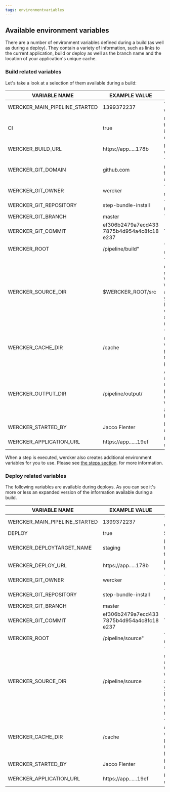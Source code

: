 ```yaml
---
tags: environmentvariables
---
```

## Available environment variables

There are a number of environment variables defined during a build (as well as
during a deploy). They contain a variety of information, such as links to the
current application, build or deploy as well as the branch name and the location
of your application's unique cache.

### Build related variables

Let's take a look at a selection of them available during a build:

<table border="0">
<thead>
    <tr>
        <th>VARIABLE NAME</th>
        <th>EXAMPLE VALUE</th>
        <th>PURPOSE/CONTAINS</th>
    </tr>
</thead><tbody>
<tr>
    <td>WERCKER_MAIN_PIPELINE_STARTED</td>
    <td>1399372237</td>
    <td>Time in milliseconds when the build started</td>
</tr>
<tr>
    <td>CI</td>
    <td>true</td>
    <td>Can be used to detect if the app/script is running in an automated environment</td>
</tr>
<tr>
    <td>WERCKER_BUILD_URL</td>
    <td>https://app.....178b</td>
    <td>Link to the build on wercker</td>
</tr>
<tr>
    <td>WERCKER_GIT_DOMAIN</td>
    <td>github.com</td>
    <td>The domain the repository is cloned from (i.e. bitbucket.org or github.com)</td>
</tr>
<tr>
    <td>WERCKER_GIT_OWNER</td>
    <td>wercker</td>
    <td>The owner of the repository</td>
</tr>
<tr>
    <td>WERCKER_GIT_REPOSITORY</td>
    <td>step-bundle-install</td>
    <td>The name of the repository</td>
</tr>
<tr>
    <td>WERCKER_GIT_BRANCH</td>
    <td>master</td>
    <td>The branch name</td>
</tr>
<tr>
    <td>WERCKER_GIT_COMMIT</td>
    <td>ef306b2479a7ecd433
        7875b4d954a4c8fc18
        e237</td>
    <td>The commit hash</td>
</tr>
<tr>
    <td>WERCKER_ROOT</td>
    <td>/pipeline/build"</td>
    <td>The location of the cloned code</td>
</tr>
<tr>
    <td>WERCKER_SOURCE_DIR</td>
    <td>$WERCKER_ROOT/src</td>
    <td >The path to the directory of the source code. By default WERCKER_ROOT and WERCKER_SOURCE_DIR are the same. However you can change this location via the wercker.yml (to a subfolder in your repository)</td>
</tr>
<tr>
    <td>WERCKER_CACHE_DIR</td>
    <td>/cache</td>
    <td>The path to the cache directory. This directory will be stored after the pipeline completes and restored when the pipeline runs again</td>
</tr>
<tr>
    <td>WERCKER_OUTPUT_DIR</td>
    <td>/pipeline/output/</td>
    <td>Any files here are assumed to be the result of the build process. If this folder is empty, the WERCKER_ROOT is assumed to contain the build result</td>
</tr>
<tr>
    <td>WERCKER_STARTED_BY</td>
    <td>Jacco Flenter</td>
    <td>build was started by this user</td>
</tr>
<tr>
    <td>WERCKER_APPLICATION_URL</td>
    <td>https://app......19ef</td>
    <td>URL of the application on wercker</td>
</tr>
</tbody>
</table>

When a step is executed, wercker also creates additional environment variables
for you to use. Please see [the steps section](/learn/steps/introduction.html).
for more information.

### Deploy related variables

The following variables are available during deploys. As you can see it's more
or less an expanded version of the information available during a build.

<table border="0">
<thead>
    <tr>
        <th>VARIABLE NAME</th>
        <th>EXAMPLE VALUE</th>
        <th>PURPOSE/CONTAINS</th>
    </tr>
</thead><tbody>
<tr>
    <td>WERCKER_MAIN_PIPELINE_STARTED</td>
    <td>1399372237</td>
    <td>Time in milliseconds when the deploy started</td>
</tr>
<tr>
    <td>DEPLOY</td>
    <td>true</td>
    <td>Shows whether </td>
</tr>
<tr>
    <td>WERCKER_DEPLOYTARGET_NAME</td>
    <td>staging</td>
    <td>Name of the deploy target the deploy is targeting</td>
</tr>
<tr>
    <td>WERCKER_DEPLOY_URL</td>
    <td>https://app.....178b</td>
    <td>Link to the DEPLOY on wercker</td>
</tr>
<tr>
    <td>WERCKER_GIT_OWNER</td>
    <td>wercker</td>
    <td>The owner of the repository</td>
</tr>
<tr>
    <td>WERCKER_GIT_REPOSITORY</td>
    <td>step-bundle-install</td>
    <td>The name of the repository</td>
</tr>
<tr>
    <td>WERCKER_GIT_BRANCH</td>
    <td>master</td>
    <td>The branch name</td>
</tr>
<tr>
    <td>WERCKER_GIT_COMMIT</td>
    <td>ef306b2479a7ecd433
        7875b4d954a4c8fc18
        e237</td>
    <td>The commit hash</td>
</tr>
<tr>
    <td>WERCKER_ROOT</td>
    <td>/pipeline/source"</td>
    <td>The location of the build result</td>
</tr>
<tr>
    <td>WERCKER_SOURCE_DIR</td>
    <td>/pipeline/source</td>
    <td >The path to the directory of the source code. By default WERCKER_ROOT and WERCKER_SOURCE_DIR are the same. However you can change this location via the wercker.yml (to a subfolder in your repository)</td>
</tr>
<tr>
    <td>WERCKER_CACHE_DIR</td>
    <td>/cache</td>
    <td>The path to the cache directory. This directory will be stored after the pipeline completes and restored when the pipeline runs again</td>
</tr>
<tr>
    <td>WERCKER_STARTED_BY</td>
    <td>Jacco Flenter</td>
    <td>build was started by this user</td>
</tr>
<tr>
    <td>WERCKER_APPLICATION_URL</td>
    <td>https://app......19ef</td>
    <td>URL of the application on wercker</td>
</tr>
</tbody>
</table>
